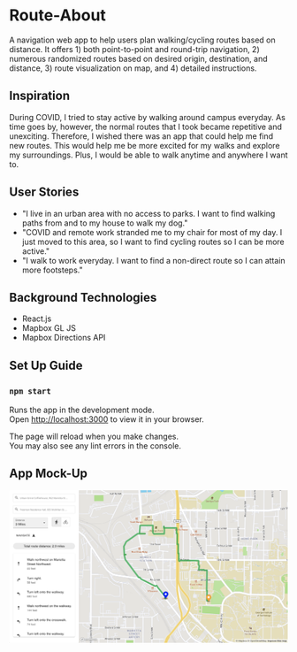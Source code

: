 # Route-About

A navigation web app to help users plan walking/cycling routes based on distance. It offers 1) both point-to-point and round-trip navigation, 2) numerous randomized routes based on desired origin, destination, and distance, 3) route visualization on map, and 4) detailed instructions.

## Inspiration

During COVID, I tried to stay active by walking around campus everyday. As time goes by, however, the normal routes that I took became repetitive and unexciting. Therefore, I wished there was an app that could help me find new routes. This would help me be more excited for my walks and explore my surroundings. Plus, I would be able to walk anytime and anywhere I want to.

## User Stories

- "I live in an urban area with no access to parks. I want to find walking paths from and to my house to walk my dog."
- "COVID and remote work stranded me to my chair for most of my day. I just moved to this area, so I want to find cycling routes so I can be more active."
- "I walk to work everyday. I want to find a non-direct route so I can attain more footsteps."

## Background Technologies

- React.js
- Mapbox GL JS
- Mapbox Directions API

## Set Up Guide

### `npm start`

Runs the app in the development mode.\
Open [http://localhost:3000](http://localhost:3000) to view it in your browser.

The page will reload when you make changes.\
You may also see any lint errors in the console.

## App Mock-Up

![mock_up](./route_about_demo.png)
